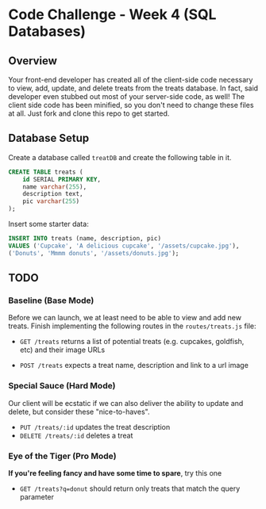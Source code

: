 # Code Challenge - Week 4 (SQL Databases)

## Overview

Your front-end developer has created all of the client-side code
necessary to view, add, update, and delete treats from the treats
database. In fact, said developer even stubbed out most of your server-side code, as well! The client side code has been minified, so you don't need to change these files at all. Just fork and clone this repo to get started.

## Database Setup

Create a database called `treatDB` and create the following table in it.

```SQL
CREATE TABLE treats (
	id SERIAL PRIMARY KEY,
	name varchar(255),
	description text,
	pic varchar(255)
);
```
Insert some starter data:

```SQL
INSERT INTO treats (name, description, pic)
VALUES ('Cupcake', 'A delicious cupcake', '/assets/cupcake.jpg'),
('Donuts', 'Mmmm donuts', '/assets/donuts.jpg');
```

## TODO

### Baseline (Base Mode)
Before we can launch, we at least need to be able to view and add new treats. Finish implementing the following routes in the `routes/treats.js` file:

* `GET /treats` returns a list of potential treats (e.g. cupcakes, goldfish, etc) and their image URLs

* `POST /treats` expects a treat name, description and link to a url image

### Special Sauce (Hard Mode)
Our client will be ecstatic if we can also deliver the ability to update and delete, but consider these "nice-to-haves".

* `PUT /treats/:id` updates the treat description
* `DELETE /treats/:id` deletes a treat

### Eye of the Tiger (Pro Mode)
**If you're feeling fancy and have some time to spare**, try this one

* `GET /treats?q=donut` should return only treats that match the query parameter
